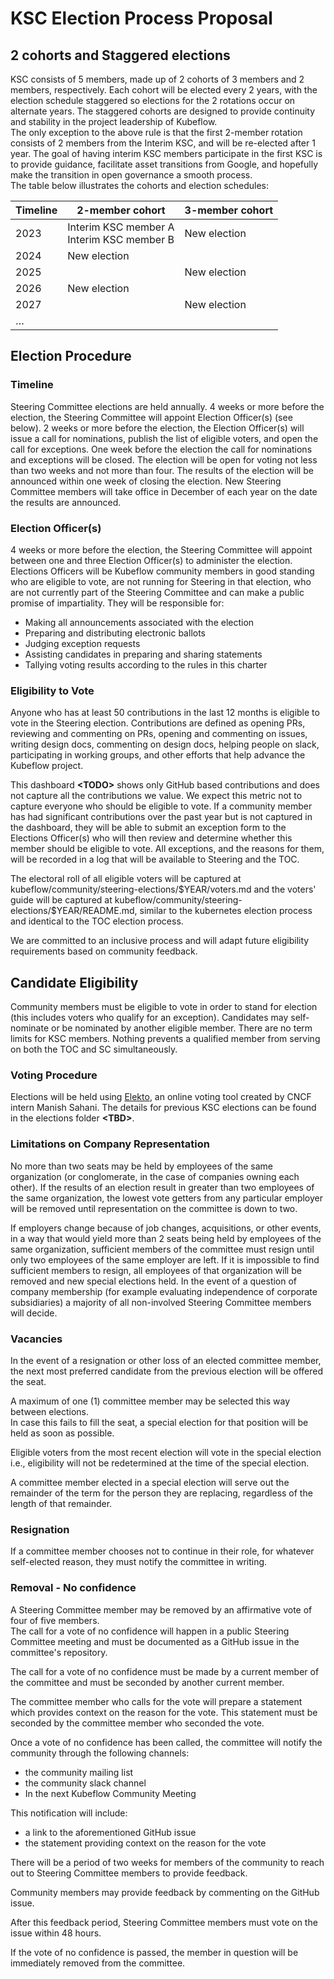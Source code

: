 # KSC Election Process Proposal


## 2 cohorts and Staggered elections

KSC consists of 5 members, made up of 2 cohorts of 3 members and 2 members, respectively. Each cohort will be elected every 2 years, with the election schedule staggered so elections for the 2 rotations occur on alternate years. The staggered cohorts are designed to provide continuity and stability in the project leadership of Kubeflow.  
The only exception to the above rule is that the first 2-member rotation consists of 2 members from the Interim KSC, and will be re-elected after 1 year. The goal of having interim KSC members participate in the first KSC is to provide guidance, facilitate asset transitions from Google, and hopefully make the transition in open governance a smooth process.  
The table below illustrates the cohorts and election schedules:

<table>
  <thead>
    <tr>
      <th>Timeline</th>
      <th>2-member cohort</th>
      <th>3-member cohort</th>
    </tr>
  </thead>
  <tbody>
    <tr>
      <td>2023</td>
      <td>Interim KSC member A<br>
Interim KSC member B</td>
      <td>New election</td>
    </tr>
    <tr>
      <td>2024</td>
      <td>New election</td>
      <td></td>
    </tr>
    <tr>
      <td>2025</td>
      <td></td>
      <td>New election</td>
    </tr>
    <tr>
      <td>2026</td>
      <td>New election</td>
      <td></td>
    </tr>
    <tr>
      <td>2027</td>
      <td></td>
      <td>New election</td>
    </tr>
    <tr>
      <td>…</td>
      <td></td>
      <td></td>
    </tr>
  </tbody>
</table>

## Election Procedure

### Timeline ###  
Steering Committee elections are held annually. 4 weeks or more before the election, the Steering Committee will appoint Election Officer(s) (see below). 2 weeks or more before the election, the Election Officer(s) will issue a call for nominations, publish the list of eligible voters, and open the call for exceptions. One week before the election the call for nominations and exceptions will be closed. The election will be open for voting not less than two weeks and not more than four. The results of the election will be announced within one week of closing the election. New Steering Committee members will take office in December of each year on the date the results are announced.

### Election Officer(s) ###  
4 weeks or more before the election, the Steering Committee will appoint between one and three Election Officer(s) to administer the election. Elections Officers will be Kubeflow community members in good standing who are eligible to vote, are not running for Steering in that election, who are not currently part of the Steering Committee and can make a public promise of impartiality. They will be responsible for:

-  Making all announcements associated with the election
-  Preparing and distributing electronic ballots
-  Judging exception requests
-  Assisting candidates in preparing and sharing statements
-  Tallying voting results according to the rules in this charter

### Eligibility to Vote ###
Anyone who has at least 50 contributions in the last 12 months is eligible to vote in the Steering election. Contributions are defined as opening PRs, reviewing and commenting on PRs, opening and commenting on issues, writing design docs, commenting on design docs, helping people on slack, participating in working groups, and other efforts that help advance the Kubeflow project.

This dashboard **\<TODO\>** shows only GitHub based contributions and does not capture all the contributions we value. We expect this metric not to capture everyone who should be eligible to vote. If a community member has had significant contributions over the past year but is not captured in the dashboard, they will be able to submit an exception form to the Elections Officer(s) who will then review and determine whether this member should be eligible to vote. All exceptions, and the reasons for them, will be recorded in a log that will be available to Steering and the TOC.

The electoral roll of all eligible voters will be captured at kubeflow/community/steering-elections/$YEAR/voters.md and the voters' guide will be captured at kubeflow/community/steering-elections/\$YEAR/README.md, similar to the kubernetes election process and identical to the TOC election process.

We are committed to an inclusive process and will adapt future eligibility requirements based on community feedback.

## Candidate Eligibility ##
Community members must be eligible to vote in order to stand for election (this includes voters who qualify for an exception). Candidates may self-nominate or be nominated by another eligible member. There are no term limits for KSC members. Nothing prevents a qualified member from serving on both the TOC and SC simultaneously.  

### Voting Procedure ###
Elections will be held using [Elekto](https://elekto.dev/), an online voting tool created by CNCF intern Manish Sahani. The details for previous KSC elections can be found in the elections folder **\<TBD\>**.

### Limitations on Company Representation ###
No more than two seats may be held by employees of the same organization (or conglomerate, in the case of companies owning each other). If the results of an election result in greater than two employees of the same organization, the lowest vote getters from any particular employer will be removed until representation on the committee is down to two.  

If employers change because of job changes, acquisitions, or other events, in a way that would yield more than 2 seats being held by employees of the same organization, sufficient members of the committee must resign until only two employees of the same employer are left. If it is impossible to find sufficient members to resign, all employees of that organization will be removed and new special elections held. In the event of a question of company membership (for example evaluating independence of corporate subsidiaries) a majority of all non-involved Steering Committee members will decide.

### Vacancies ###
In the event of a resignation or other loss of an elected committee member, the next most preferred candidate from the previous election will be offered the seat.  

A maximum of one (1) committee member may be selected this way between elections.  
In case this fails to fill the seat, a special election for that position will be held as soon as possible.  

Eligible voters from the most recent election will vote in the special election i.e., eligibility will not be redetermined at the time of the special election.

A committee member elected in a special election will serve out the remainder of the term for the person they are replacing, regardless of the length of that remainder.  

### Resignation ###
If a committee member chooses not to continue in their role, for whatever self-elected reason, they must notify the committee in writing.

### Removal - No confidence ###
A Steering Committee member may be removed by an affirmative vote of four of five members.  
The call for a vote of no confidence will happen in a public Steering Committee meeting and must be documented as a GitHub issue in the committee's repository.

The call for a vote of no confidence must be made by a current member of the committee and must be seconded by another current member.

The committee member who calls for the vote will prepare a statement which provides context on the reason for the vote. This statement must be seconded by the committee member who seconded the vote.

Once a vote of no confidence has been called, the committee will notify the community through the following channels:

-  the community mailing list
-  the community slack channel
-  In the next Kubeflow Community Meeting

This notification will include:

-  a link to the aforementioned GitHub issue
-  the statement providing context on the reason for the vote

There will be a period of two weeks for members of the community to reach out to Steering Committee members to provide feedback.

Community members may provide feedback by commenting on the GitHub issue.

After this feedback period, Steering Committee members must vote on the issue within 48 hours.

If the vote of no confidence is passed, the member in question will be immediately removed from the committee.